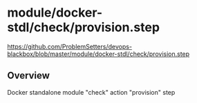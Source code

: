 # module/docker-stdl/check/provision.step

https://github.com/ProblemSetters/devops-blackbox/blob/master/module/docker-stdl/check/provision.step

## Overview

Docker standalone module "check" action "provision" step


